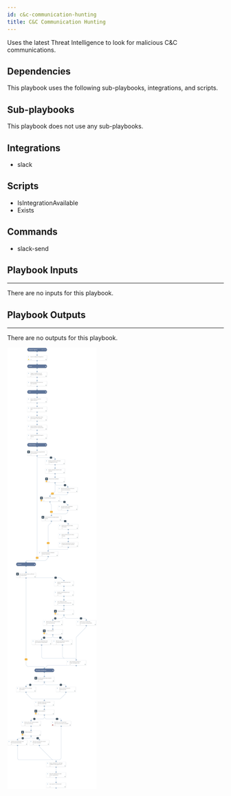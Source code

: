 ```yaml
---
id: c&c-communication-hunting
title: C&C Communication Hunting
---
```


Uses the latest Threat Intelligence to look for malicious C&C communications.

## Dependencies
This playbook uses the following sub-playbooks, integrations, and scripts.

## Sub-playbooks
This playbook does not use any sub-playbooks.

## Integrations
* slack

## Scripts
* IsIntegrationAvailable
* Exists

## Commands
* slack-send

## Playbook Inputs
---
There are no inputs for this playbook.

## Playbook Outputs
---
There are no outputs for this playbook.

![C_and_C_Communication_Hunting](https://github.com/ElazarK/content-docs/blob/master/images/playbooks/C_and_C_Communication_Hunting.png)
